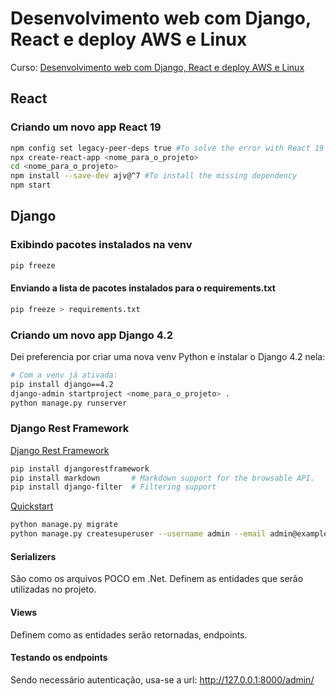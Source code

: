 # Desenvolvimento web com Django, React e deploy AWS e Linux

Curso: [Desenvolvimento web com Django, React e deploy AWS e Linux](https://www.udemy.com/course/desenvolvimento-web-com-django-react-e-deploy-aws-e-linux/)

## React

### Criando um novo app React 19

```bash
npm config set legacy-peer-deps true #To solve the error with React 19
npx create-react-app <nome_para_o_projeto>
cd <nome_para_o_projeto>
npm install --save-dev ajv@^7 #To install the missing dependency
npm start
```

## Django

### Exibindo pacotes instalados na venv

```bash
pip freeze
```

#### Enviando a lista de pacotes instalados para o requirements.txt

```bash
pip freeze > requirements.txt
```

### Criando um novo app Django 4.2

Dei preferencia por criar uma nova venv Python e instalar o Django 4.2 nela:

```bash
# Com a venv já ativada:
pip install django==4.2
django-admin startproject <nome_para_o_projeto> .
python manage.py runserver
```

### Django Rest Framework

[Django Rest Framework](https://www.django-rest-framework.org/)

```bash
pip install djangorestframework
pip install markdown       # Markdown support for the browsable API.
pip install django-filter  # Filtering support
```

[Quickstart](https://www.django-rest-framework.org/tutorial/quickstart/)

```bash
python manage.py migrate
python manage.py createsuperuser --username admin --email admin@example.com
```

#### Serializers

São como os arquivos POCO em .Net. Definem as entidades que serão utilizadas no projeto.

#### Views

Definem como as entidades serão retornadas, endpoints.

#### Testando os endpoints

Sendo necessário autenticação, usa-se a url: http://127.0.0.1:8000/admin/
